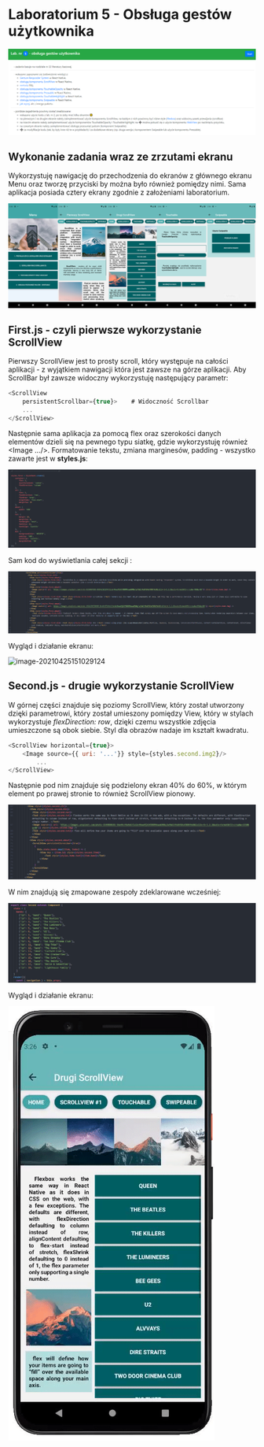 # Laboratorium 5 - Obsługa gestów użytkownika

![](https://raw.githubusercontent.com/jagodalewandowska/aplikacje-mobilne-lewandowska-185ic/master/Lab5/screenshots/1.png)

## Wykonanie zadania wraz ze zrzutami ekranu

Wykorzystuję nawigację do przechodzenia do ekranów z głównego ekranu Menu oraz tworzę przyciski by można było również pomiędzy nimi. Sama aplikacja posiada cztery ekrany zgodnie z założeniami laboratorium.

![](https://raw.githubusercontent.com/jagodalewandowska/aplikacje-mobilne-lewandowska-185ic/master/Lab5/screenshots/2.png)

## First.js  -  czyli pierwsze wykorzystanie ScrollView 

Pierwszy ScrollView jest to prosty scroll, który występuje na całości aplikacji - z wyjątkiem nawigacji która jest zawsze na górze aplikacji. Aby ScrollBar był zawsze widoczny wykorzystuję następujący parametr:

```javascript
<ScrollView 
	persistentScrollbar={true}>    # Widoczność Scrollbar
	...
</ScrollView>
```

Następnie sama aplikacja za pomocą flex oraz szerokości danych elementów dzieli się na pewnego typu siatkę, gdzie wykorzystuję również <Image .../>. Formatowanie tekstu, zmiana marginesów, padding - wszystko zawarte jest w **styles.js**:

![image-20210425150921359](https://raw.githubusercontent.com/jagodalewandowska/aplikacje-mobilne-lewandowska-185ic/master/Lab5/screenshots/3.png)

Sam kod do wyświetlania całej sekcji <ScrollView>:

![image-20210425151029124](https://raw.githubusercontent.com/jagodalewandowska/aplikacje-mobilne-lewandowska-185ic/master/Lab5/screenshots/4.png)

Wygląd i działanie ekranu:

![image-20210425151029124](https://raw.githubusercontent.com/jagodalewandowska/aplikacje-mobilne-lewandowska-185ic/master/Lab5/screenshots/scrollview1.gif)

## Second.js - drugie wykorzystanie ScrollView

W górnej części znajduje się poziomy ScrollView, który został utworzony dzięki parametrowi, który został umieszony pomiędzy View, który w stylach wykorzystuje *flexDirection: row*, dzięki czemu wszystkie zdjęcia umieszczone są obok siebie. Styl dla obrazów nadaje im kształt kwadratu.

```javascript
<ScrollView horizontal={true}>
    <Image source={{ uri: '...'}} style={styles.second.img2}/>
        ...
</ScrollView>
```

Następnie pod nim znajduje się podzielony ekran 40% do 60%, w którym element po prawej stronie to również ScrollView pionowy.

![image-20210425153432894](https://raw.githubusercontent.com/jagodalewandowska/aplikacje-mobilne-lewandowska-185ic/master/Lab5/screenshots/5.png)

W nim znajdują się zmapowane zespoły zdeklarowane wcześniej:

![image-20210425153507106](https://raw.githubusercontent.com/jagodalewandowska/aplikacje-mobilne-lewandowska-185ic/master/Lab5/screenshots/6.png)

Wygląd i działanie ekranu:

![image-20210425151029124](https://raw.githubusercontent.com/jagodalewandowska/aplikacje-mobilne-lewandowska-185ic/master/Lab5/screenshots/scrollview2.gif)



























